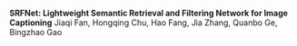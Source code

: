 **SRFNet: Lightweight Semantic Retrieval and Filtering Network for Image Captioning**
Jiaqi Fan, Hongqing Chu, Hao Fang, Jia Zhang, Quanbo Ge, Bingzhao Gao
